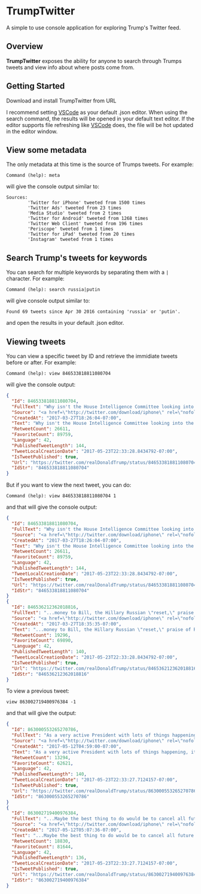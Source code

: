 # TrumpTwitter

A simple to use console application for exploring Trump's Twitter feed.

## Overview
**TrumpTwitter** exposes the ability for anyone to search through Trumps tweets and view info about where posts come from.

## Getting Started
Download and install TrumpTwitter from URL

I recommend setting [VSCode](https://code.visualstudio.com/Download) as your default .json editor. When using the search command, the results will be opened in your default
text editor. If the editor supports file refreshing like [VSCode](https://code.visualstudio.com/Download) does, the file will be hot updated in the editor window.

## View some metadata
The only metadata at this time is the source of Trumps tweets. For example:
```
Command (help): meta
```

will give the console output similar to: 
```
Sources:
        'Twitter for iPhone' tweeted from 1500 times
        'Twitter Ads' tweeted from 23 times
        'Media Studio' tweeted from 2 times
        'Twitter for Android' tweeted from 1268 times
        'Twitter Web Client' tweeted from 196 times
        'Periscope' tweeted from 1 times
        'Twitter for iPad' tweeted from 20 times
        'Instagram' tweeted from 1 times
```

## Search Trump's tweets for keywords

You can search for multiple keywords by separating them with a `|` character. For example:
```
Command (help): search russia|putin
```

will give console output similar to:
```
Found 69 tweets since Apr 30 2016 containing 'russia' or 'putin'.
```

and open the results in your default .json editor.

## Viewing tweets

You can view a specific tweet by ID and retrieve the immidiate tweets before or after. For example:
```
Command (help): view 846533818811080704
``` 

will give the console output:
```json
{
  "Id": 846533818811080704,
  "FullText": "Why isn't the House Intelligence Committee looking into the Bill &amp; Hillary deal that allowed big Uranium to go to Russia, Russian speech....",
  "Source": "<a href=\"http://twitter.com/download/iphone\" rel=\"nofollow\">Twitter for iPhone</a>",
  "CreatedAt": "2017-03-27T18:26:04-07:00",
  "Text": "Why isn't the House Intelligence Committee looking into the Bill &amp; Hillary deal that allowed big Uranium to go to Russia, Russian speech....",
  "RetweetCount": 26611,
  "FavoriteCount": 89759,
  "Language": 42,
  "PublishedTweetLength": 144,
  "TweetLocalCreationDate": "2017-05-23T22:33:28.8434792-07:00",
  "IsTweetPublished": true,
  "Url": "https://twitter.com/realDonaldTrump/status/846533818811080704",
  "IdStr": "846533818811080704"
}
```

But if you want to view the next tweet, you can do:
```
Command (help): view 846533818811080704 1
```

and that will give the console output:
```json
{
  "Id": 846533818811080704,
  "FullText": "Why isn't the House Intelligence Committee looking into the Bill &amp; Hillary deal that allowed big Uranium to go to Russia, Russian speech....",
  "Source": "<a href=\"http://twitter.com/download/iphone\" rel=\"nofollow\">Twitter for iPhone</a>",
  "CreatedAt": "2017-03-27T18:26:04-07:00",
  "Text": "Why isn't the House Intelligence Committee looking into the Bill &amp; Hillary deal that allowed big Uranium to go to Russia, Russian speech....",
  "RetweetCount": 26611,
  "FavoriteCount": 89759,
  "Language": 42,
  "PublishedTweetLength": 144,
  "TweetLocalCreationDate": "2017-05-23T22:33:28.8434792-07:00",
  "IsTweetPublished": true,
  "Url": "https://twitter.com/realDonaldTrump/status/846533818811080704",
  "IdStr": "846533818811080704"
}
{
  "Id": 846536212362018816,
  "FullText": "...money to Bill, the Hillary Russian \"reset,\" praise of Russia by Hillary, or Podesta Russian Company. Trump Russia story is a hoax. #MAGA!",
  "Source": "<a href=\"http://twitter.com/download/iphone\" rel=\"nofollow\">Twitter for iPhone</a>",
  "CreatedAt": "2017-03-27T18:35:35-07:00",
  "Text": "...money to Bill, the Hillary Russian \"reset,\" praise of Russia by Hillary, or Podesta Russian Company. Trump Russia story is a hoax. #MAGA!",
  "RetweetCount": 19296,
  "FavoriteCount": 69890,
  "Language": 42,
  "PublishedTweetLength": 140,
  "TweetLocalCreationDate": "2017-05-23T22:33:28.8434792-07:00",
  "IsTweetPublished": true,
  "Url": "https://twitter.com/realDonaldTrump/status/846536212362018816",
  "IdStr": "846536212362018816"
}
```

To view a previous tweet:
```
view 863002719400976384 -1
```

and that will give the output:
```json
{
  "Id": 863000553265270786,
  "FullText": "As a very active President with lots of things happening, it is not possible for my surrogates to stand at podium with perfect accuracy!....",
  "Source": "<a href=\"http://twitter.com/download/iphone\" rel=\"nofollow\">Twitter for iPhone</a>",
  "CreatedAt": "2017-05-12T04:59:00-07:00",
  "Text": "As a very active President with lots of things happening, it is not possible for my surrogates to stand at podium with perfect accuracy!....",
  "RetweetCount": 13294,
  "FavoriteCount": 62621,
  "Language": 42,
  "PublishedTweetLength": 140,
  "TweetLocalCreationDate": "2017-05-23T22:33:27.7124157-07:00",
  "IsTweetPublished": true,
  "Url": "https://twitter.com/realDonaldTrump/status/863000553265270786",
  "IdStr": "863000553265270786"
}
{
  "Id": 863002719400976384,
  "FullText": "...Maybe the best thing to do would be to cancel all future \"press briefings\" and hand out written responses for the sake of accuracy???",
  "Source": "<a href=\"http://twitter.com/download/iphone\" rel=\"nofollow\">Twitter for iPhone</a>",
  "CreatedAt": "2017-05-12T05:07:36-07:00",
  "Text": "...Maybe the best thing to do would be to cancel all future \"press briefings\" and hand out written responses for the sake of accuracy???",
  "RetweetCount": 18830,
  "FavoriteCount": 81644,
  "Language": 42,
  "PublishedTweetLength": 136,
  "TweetLocalCreationDate": "2017-05-23T22:33:27.7124157-07:00",
  "IsTweetPublished": true,
  "Url": "https://twitter.com/realDonaldTrump/status/863002719400976384",
  "IdStr": "863002719400976384"
}
```